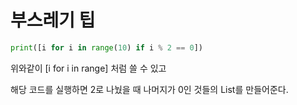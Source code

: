 # 부스레기 팁 

```python
print([i for i in range(10) if i % 2 == 0])
```

위와같이 [i for i in range] 처럼 쓸 수 있고 

해당 코드를 실행하면 2로 나눴을 때 나머지가 0인 것들의 List를 만들어준다.

